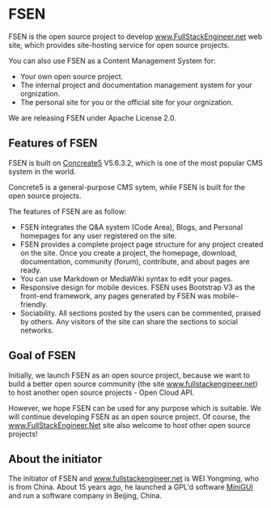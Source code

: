# FSEN

FSEN is the open source project to develop www.FullStackEngineer.net web site, which provides site-hosting service for open source projects.

You can also use FSEN as a Content Management System for:

* Your own open source project.
* The internal project and documentation management system for your orgnization.
* The personal site for you or the official site for your orgnization.

We are releasing FSEN under Apache License 2.0.

## Features of FSEN

FSEN is built on [Concreate5](http://www.concrete5.org) V5.6.3.2, which is one of the most popular CMS system in the world.

Concrete5 is a general-purpose CMS sytem, while FSEN is built for the open source projects.

The features of FSEN are as follow:

* FSEN integrates the Q&A system (Code Area), Blogs, and Personal homepages for any user registered on the site.
* FSEN provides a complete project page structure for any project created on the site. Once you create a project, the homepage, download, documentation, community (forum), contribute, and about pages are ready.
* You can use Markdown or MediaWiki syntax to edit your pages.
* Responsive design for mobile devices. FSEN uses Bootstrap V3 as the front-end framework, any pages generated by FSEN was mobile-friendly.
* Sociability. All sections posted by the users can be commented, praised by others. Any visitors of the site can share the sections to social networks.

## Goal of FSEN

Initially, we launch FSEN as an open source project, because we want to build a better open source community (the site www.fullstackengineer.net) to host another open source projects - Open Cloud API.

However, we hope FSEN can be used for any purpose which is suitable. We will continue developing FSEN as an open source project. Of course, the www.FullStackEngineer.Net site also welcome to host other open source projects!

## About the initiator

The initiator of FSEN and www.fullstackengineer.net is WEI Yongming, who is from China. About 15 years ago, he launched a GPL'd software [MiniGUI](http://www.minigui.org) and run a software company in Beijing, China.


